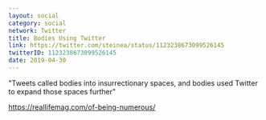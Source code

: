 ```yaml
---
layout: social
category: social
network: Twitter
title: Bodies Using Twitter
link: https://twitter.com/steinea/status/1123238673099526145
twitterID: 1123238673099526145
date: 2019-04-30
---
```


"Tweets called bodies into insurrectionary spaces, and bodies used Twitter to expand those spaces further"

<https://reallifemag.com/of-being-numerous/>
